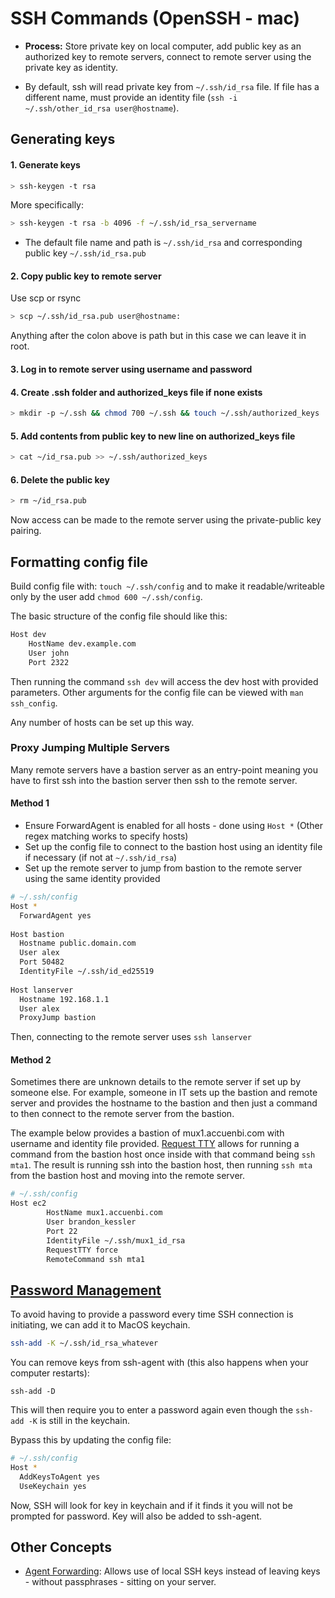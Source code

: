 # SSH Commands (OpenSSH - mac)

* **Process:** Store private key on local computer, add public key as an authorized key to remote servers, connect to remote server using the private key as identity.

* By default, ssh will read private key from `~/.ssh/id_rsa` file. If file has a different name, must provide an identity file (`ssh -i ~/.ssh/other_id_rsa user@hostname`). 

## Generating keys

#### 1. Generate keys

```bash
> ssh-keygen -t rsa
```

More specifically:

```bash
> ssh-keygen -t rsa -b 4096 -f ~/.ssh/id_rsa_servername
```

* The default file name and path is `~/.ssh/id_rsa` and corresponding public key `~/.ssh/id_rsa.pub`

#### 2. Copy public key to remote server

Use scp or rsync

```bash
> scp ~/.ssh/id_rsa.pub user@hostname:
```

Anything after the colon above is path but in this case we can leave it in root.

#### 3. Log in to remote server using username and password

#### 4. Create .ssh folder and authorized_keys file if none exists

```bash
> mkdir -p ~/.ssh && chmod 700 ~/.ssh && touch ~/.ssh/authorized_keys
```

#### 5. Add contents from public key to new line on authorized_keys file

```bash
> cat ~/id_rsa.pub >> ~/.ssh/authorized_keys
```

#### 6. Delete the public key

```bash
> rm ~/id_rsa.pub
```

Now access can be made to the remote server using the private-public key pairing.


## Formatting config file

Build config file with: `touch ~/.ssh/config` and to make it readable/writeable only by the user add `chmod 600 ~/.ssh/config`.


The basic structure of the config file should like this: 

```bash
Host dev
    HostName dev.example.com
    User john
    Port 2322
```

Then running the command `ssh dev` will access the dev host with provided parameters. Other arguments for the config file can be viewed with `man ssh_config`.

Any number of hosts can be set up this way.

### Proxy Jumping Multiple Servers

Many remote servers have a bastion server as an entry-point meaning you have to first ssh into the bastion server then ssh to the remote server.

#### Method 1

* Ensure ForwardAgent is enabled for all hosts - done using `Host *` (Other regex matching works to specify hosts)
* Set up the config file to connect to the bastion host using an identity file if necessary (if not at `~/.ssh/id_rsa`)
* Set up the remote server to jump from bastion to the remote server using the same identity provided

```bash
# ~/.ssh/config
Host *
  ForwardAgent yes
  
Host bastion
  Hostname public.domain.com
  User alex
  Port 50482
  IdentityFile ~/.ssh/id_ed25519
  
Host lanserver
  Hostname 192.168.1.1
  User alex
  ProxyJump bastion
```

Then, connecting to the remote server uses `ssh lanserver`

#### Method 2

Sometimes there are unknown details to the remote server if set up by someone else. For example, someone in IT sets up the bastion and remote server and provides the hostname to the bastion and then just a command to then connect to the remote server from the bastion.

The example below provides a bastion of mux1.accuenbi.com with username and identity file provided. [Request TTY](https://unix.stackexchange.com/questions/27713/ssh-config-way-to-specify-pseudo-tty-allocation-and-command-execution) allows for running a command from the bastion host once inside with that command being `ssh mta1`. The result is running ssh into the bastion host, then running `ssh mta` from the bastion host and moving into the remote server.

```bash
# ~/.ssh/config
Host ec2    
        HostName mux1.accuenbi.com
        User brandon_kessler
        Port 22
        IdentityFile ~/.ssh/mux1_id_rsa
        RequestTTY force
        RemoteCommand ssh mta1
```

## [Password Management](https://www.freecodecamp.org/news/how-to-manage-multiple-ssh-keys/)

To avoid having to provide a password every time SSH connection is initiating, we can add it to MacOS keychain.

```bash
ssh-add -K ~/.ssh/id_rsa_whatever
```

You can remove keys from ssh-agent with (this also happens when your computer restarts):

```
ssh-add -D
```

This will then require you to enter a password again even though the `ssh-add -K` is still in the keychain.

Bypass this by updating the config file:

```bash
# ~/.ssh/config
Host *
  AddKeysToAgent yes
  UseKeychain yes
```

Now, SSH will look for key in keychain and if it finds it you will not be prompted for password. Key will also be added to ssh-agent.

## Other Concepts

* [Agent Forwarding](https://docs.github.com/en/developers/overview/using-ssh-agent-forwarding): Allows use of local SSH keys instead of leaving keys - without passphrases - sitting on your server.
